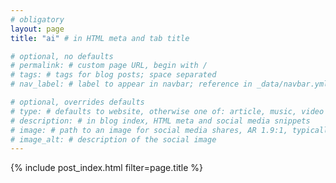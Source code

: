```yaml
---
# obligatory
layout: page
title: "ai" # in HTML meta and tab title

# optional, no defaults
# permalink: # custom page URL, begin with /
# tags: # tags for blog posts; space separated
# nav_label: # label to appear in navbar; reference in _data/navbar.yml

# optional, overrides defaults
# type: # defaults to website, otherwise one of: article, music, video
# description: # in blog index, HTML meta and social media snippets
# image: # path to an image for social media shares, AR 1.9:1, typically 1200x630, begin with /
# image_alt: # description of the social image
---
```

{% include post_index.html filter=page.title %}